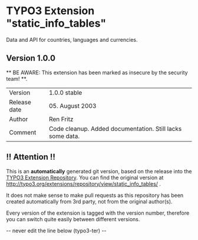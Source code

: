 # TYPO3 Extension "static_info_tables"
Data and API for countries, languages and currencies.

## Version 1.0.0
** BE AWARE: This extension has been marked as insecure by the security team! **.



<table>
	<tr><td>Version</td><td>1.0.0 stable</td></tr>
	<tr><td>Release date</td><td>05. August 2003</td></tr>
	<tr><td>Author</td><td>Ren Fritz</td></tr>
	<tr><td>Comment</td><td>Code cleanup. Added documentation. Still lacks some data.</td></tr>
</table>

## !! Attention !!
This is an **automatically** generated git version, based on the release into the [TYPO3 Extension Repository](http://www.typo3.org/extensions/).
You can find the original version at http://typo3.org/extensions/repository/view/static_info_tables/ .

It does not make sense to make pull requests as this repository has been created automatically from 3rd party, not from the original author(s).

Every version of the extension is tagged with the version number, therefore you can switch quite easily between different versions.


-- never edit the line below (typo3-ter) --